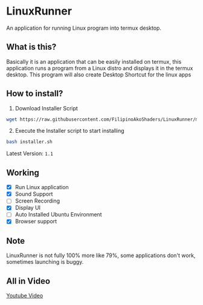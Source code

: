# LinuxRunner
An application for running Linux program into termux desktop.

## What is this? 
Basically it is an application that can be easily installed on termux, this application runs a program from a Linux distro and displays it in the termux desktop. This program will also create Desktop Shortcut for the linux apps

## How to install?
1. Download Installer Script
```sh
wget https://raw.githubusercontent.com/FilipinoAkoShaders/LinuxRunner/main/installer.sh
```
2. Execute the Installer script to start installing
```sh
bash installer.sh
```

Latest Version: `1.1`

## Working
- [x] Run Linux application
- [x] Sound Support
- [ ] Screen Recording
- [x] Display UI
- [ ] Auto Installed Ubuntu Environment
- [x] Browser support

## Note 
LinuxRunner is not fully 100% more like 79%, some applications don't work, sometimes launching is buggy.

## All in Video 
[Youtube Video](https://youtu.be/zb56gsrdGww)
